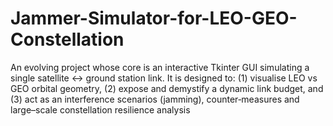 # Jammer-Simulator-for-LEO-GEO-Constellation
An evolving project whose core is an interactive Tkinter GUI simulating a single satellite ↔ ground station link. It is designed to: (1) visualise LEO vs GEO orbital geometry, (2) expose and demystify a dynamic link budget, and (3) act as an interference scenarios (jamming), counter‑measures and large–scale constellation resilience analysis
